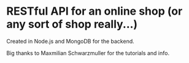 # RESTful API for an online shop (or any sort of shop really...)

Created in Node.js and MongoDB for the backend.

Big thanks to Maxmilian Schwarzmuller for the tutorials and info.